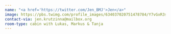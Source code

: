 ```yaml
---
name: "<a href='https://twitter.com/Jen_BMJ'>Jen</a>"
image: https://pbs.twimg.com/profile_images/634037020751478784/Y7vGxR3s_400x400.jpg
contact-via: jen.krutzinna@mailbox.org
room-type: cabin with Lukas, Markus & Tanja
---
```


